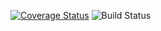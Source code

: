 [![Coverage Status](https://coveralls.io/repos/github/soojinahn/CSV-Refactor/badge.svg?branch=main)](https://coveralls.io/github/soojinahn/CSV-Refactor?branch=main)
![Build Status](https://travis-ci.org/soojinahn/CSV-Refactor.svg?branch=main)
